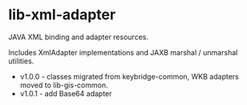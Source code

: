 # lib-xml-adapter

JAVA XML binding and adapter resources.

Includes XmlAdapter implementations and JAXB marshal / unmarshal utilities.  

 * v1.0.0 - classes migrated from keybridge-common, WKB adapters moved to lib-gis-common.
 * v1.0.1 - add Base64 adapter


  
